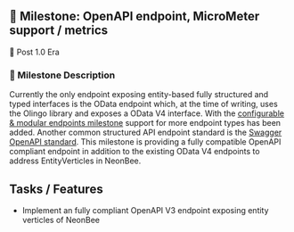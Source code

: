 ## 🚀 Milestone: OpenAPI endpoint, MicroMeter support / metrics
 🌌 Post 1.0 Era

### 📝 Milestone Description

Currently the only endpoint exposing entity-based fully structured and typed interfaces is the OData endpoint which, at the time of writing, uses the Olingo library and exposes a OData V4 interface. With the [configurable & modular endpoints milestone](E1_MS06_configurable_endpoints.md) support for more endpoint types has been added. Another common structured API endpoint standard is the [Swagger OpenAPI standard](https://swagger.io/specification/). This milestone is providing a fully compatible OpenAPI compliant endpoint in addition to the existing OData V4 endpoints to address EntityVerticles in NeonBee.

## Tasks / Features

- Implement an fully compliant OpenAPI V3 endpoint exposing entity verticles of NeonBee